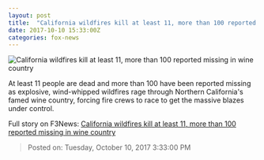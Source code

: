 ```yaml
---
layout: post
title:  "California wildfires kill at least 11, more than 100 reported missing in wine country"
date: 2017-10-10 15:33:00Z
categories: fox-news
---
```


![California wildfires kill at least 11, more than 100 reported missing in wine country](http://a57.foxnews.com/images.foxnews.com/content/fox-news/us/2017/10/10/10-dead-more-than-100-reported-missing-in-wine-country-fires/_jcr_content/article-text/article-par-16/inline_spotlight_ima/image.img.jpg/612/344/1507632970074.jpg?ve=1&tl=1)

At least 11 people are dead and more than 100 have been reported missing as explosive, wind-whipped wildfires rage through Northern California's famed wine country, forcing fire crews to race to get the massive blazes under control.


Full story on F3News: [California wildfires kill at least 11, more than 100 reported missing in wine country](http://www.f3nws.com/n/bzSaWD)

> Posted on: Tuesday, October 10, 2017 3:33:00 PM
